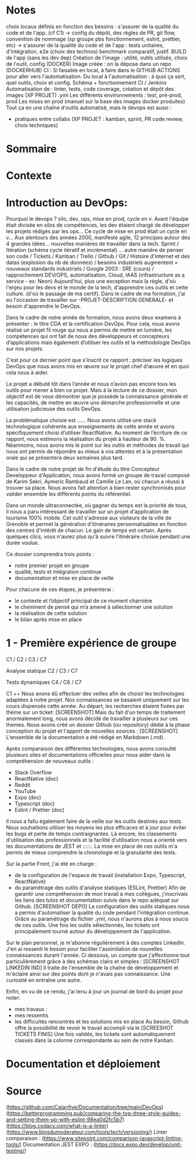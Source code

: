 # Notes
choix locaux définis en fonction des besoins : s'assurer de la qualité du code et de l'app. (cf C1)
-> config du dépôt, des règles de PR, git flow, convention de nommage (xp groupe pbs fonctionnement, eslint, prettier, etc)
->  s'assurer de la qualité du code et de l'app : tests unitaires, d'intégration, e2e (choix des technos) benchmark comparatif, justif.
BUILD de l'app (sans les dev dep)
Création de l'image : utilité, outils utilisés, choix de l'outil, config (DOCKER)
Image créée : on la dépose dans un repo (DOCKERHUB)
CI : Si faisable en local, à faire dans le GITHUB ACTIONS pour aller vers l'automatisation.	
Du local à l'automatisation : à quoi ça sert, quel outils, choix et config. Schéma + fonctionnement CI / Jenkins
Automatisation de : linter, tests, code coverage, création et dépôt des images (XP PROJET) .yml
Les différents environnements : test, pré-prod, prod
Les mises en prod (manuel sur la base des images docker produites)
Tout ça en une chaîne d'outils automatisé, mais le devops est aussi :
- pratiques entre collabs (XP PROJET : kamban, sprint, PR code review, choix techniques)

# Sommaire
# Contexte

# Introduction au DevOps: 
Pourquoi le devops ? silo, dev, ops, mise en prod, cycle en v.
Avant l'équipe était divisée en silos de compétences, les dev étaient chargé de développer les projets rédigés par les ops...
Ce cycle de mise en prod était un cycle en v...
Aux alentours des années 2000, manifeste agile, 12 principes autour des 4 grandes idées .. nouvelles manières de travailler dans la tech.
Sprint / Itération (schéma cycle itératif et incrémental) ... autre manière de penser son code / Tickets / Kamban / Trello / Github / Git /
Histoire d'internet et des datas (explosion du nb de données) / besoins industriels augmentent = nouveaux standards industriels /  Google 2003 : SRE (cours) / rapprochement DEV/OPS, automatisation, Cloud, IAAS (infrastructure as a service - ex: Neon)
Aujourd'hui, plus une exception mais la règle, d'où l'enjeu pour les devs et le monde de la tech, d'apprendre ces outils et cette culture. (d'où le passage de ma certif).
Dans le cadre de ma formation, j'ai eu l'occasion de travailler sur -PROJET-DESCRIPTION GENERALE- et besoin d'apprendre le DevOps.



Dans le cadre de notre année de formation, nous avons deux examens à présenter : le titre CDA et la certification DevOps. Pour cela, nous avons réalisé un projet fil rouge qui nous a permis de mettre en lumière, les compétences qui ont fait de nous des développeurs et concepteurs d’applications mais également d’utiliser les outils et la méthodologie DevOps sur nos projets.

C’est pour ce dernier point que s’inscrit ce rapport : préciser les logiques DevOps que nous avons mis en œuvre sur le projet chef d’œuvre et en quoi cela nous à aider.

Le projet a débuté tôt dans l’année et nous n’avion pas encore tous les outils pour mener à bien ce projet. Mais à la lecture de ce dossier, mon objectif est de vous démontrer que je possède la connaissance générale et les capacités, de mettre en œuvre une démarche professionnelle et une utilisation judicieuse des outils DevOps.

La problématique choisie est ……
Nous avons utilisé une stack technologique cohérente aux enseignements de cette année et avons spécifiquement choisi d’utiliser ReactNative.
Au moment de l’écriture de ce rapport, nous estimons la réalisation du projet à hauteur de 90. %.
Néanmoins, nous avons mis le point sur les outils et méthodes de travail qui nous ont permis de répondre au mieux à vos attentes et à la présentation orale qui se présentera deux semaines plus tard.

Dans le cadre de notre projet de fin d'étude du titre Concepteur Developpeur d'Application, nous avons formé un groupe de travail composé de Karim Sekri, Aymeric Rambaud et Camille Le Lan, où chacun a réussi à trouver sa place. Nous avons fait attention à bien rester synchronisés pour valider ensemble les différents points du référentiel.

Dans un monde ultraconnectée, où gagner du temps est la priorité de tous, il nous a paru intéressant de travailler sur un projet d'application de tourisme 100% mobile.
Cet outil s'adresse aux visiteurs de la ville de Grenoble et permet la génération d'itinéraires personnalisables en fonction des centres d'intérêt de chacun. Le gain de temps est certain. Après quelques clics, vous n'aurez plus qu'à suivre l'itinéraire choisie pendant une durée voulue.

Ce dossier comprendra trois points : 
- notre premier projet en groupe
- qualité, tests et intégration continue
- documentation et mise en place de veille 

Pour chacune de ces étapes, je présenterai :
- le contexte et l’objectif principal de ce moment charnière
- le cheminent de pensé qui m’a amené à sélectionner une solution
- la réalisation de cette solution
- le bilan après mise en place

# 1 - Première expérience de groupe
C1 / C2 / C3 / C7

Analyse statique
C2 / C3 / C7

Tests dynamiques 
C4 / C6 / C7


C1 ++
Nous avons dû effectuer des veilles afin de choisir les technologies adaptées à notre projet. 
Nos connaissances se basaient uniquement sur les cours dispensés cette année. 
Au départ, les recherches étaient fixées par thème sur un ticket: 
[SCREENSHOT] 
Mais du fait d'un temps de traitement anormalement long, nous avons décidé de travailler à plusieurs sur ces themes. 
Nous avons créé un dossier Github (ou repository) dédié à la phase conception du projet et l'apport de nouvelles sources :
[SCREENSHOT]
L'ensemble de la documentation a été rédigé en Markdown (.md).

Après comparaison des différentes technologies, nous avons consulté plusieurs sites et documentations officielles pour nous aider dans la compréhension de nouveaux outils :
- Stack Overflow
- ReactNative (doc)
- Reddit
- YouTube
- Expo (doc)
- Typescript (doc)
- Eslint / Prettier (doc)

Il nous a fallu également faire de la veille sur les outils destinés aux tests. Nous souhaitions utiliser les moyens les plus efficaces et à jour pour éviter les bugs et perte de temps contraignantes. Là encore, les classements d'utilisation des professionnels et la facilité d'utilisation nous a orienté vers les documentations de JEST et ::::::. La mise en place de ces outils m'a permis de mieux comprendre la chronologie et la granularité des tests.

Sur la partie Front, j'ai été en charge :
- de la configuration de l'espace de travail (installation Expo, Typescript, ReactNative)
- du paramétrage des outils d'analyse statiques (ESLint, Prettier)
Afin de garantir une compréhension de mon travail à mes collègues, j'inscrivais les liens des tutos et documentation suivis dans le repo adéquat sur Github.
[SCREENSHOT DEPO]
La configuration des outils statiques nous a permis d'automatiser la qualité du code pendant l'intégration continue. Grâce au paramétrage du fichier .yml, nous n'aurons plus à nous soucis de ces outils.
Une fois les outils sélectionnés, les tickets ont principalement tourné autour du développement de l'application. 

Sur le plan personnel, je m'abonne régulièrement à des comptes LinkedIn. J'en ai ressenti le besoin pour faciliter l'assimilation de nouvelles connaissances durant l'année. 
Ci dessous, un compte que j'affectionne tout particulièrement grâce à des schémas clairs et simples :
[SCREENSHOT LINKEDIN IND]
Il traite de l'ensemble de la chaîne de développement et m'éclaire ainsi sur des points dont je n'avais pas connaissance. Une curiosité en entraîne une autre.

Enfin, en vu de ce rendu, j'ai tenu à jour un journal de bord du projet pour noter: 
- mes travaux : 
- mes ressentis
- les difficultés rencontrés et les solutions mis en place
Au besoin, Github offre la possibilité de revoir le travail accompli via le
[SCREESHOT TICKETS FINIS]
Une fois validés, les tickets sont automatiquement classés dans la colonne correspondante au sein de notre Kanban.


# Documentation et déploiement

# Source 
(https://github.com/Calanfive/Documentation/tree/main/DevOps)
(https://betterprogramming.pub/comparing-the-top-three-style-guides-and-setting-them-up-with-eslint-98ea0d2fc5b7)
(https://blog.codacy.com/what-is-a-linter)
(https://www.blogdumoderateur.com/tools/tech/versioning/)
Linter comparaison : (https://www.sitepoint.com/comparison-javascript-linting-tools/)
Documentation JEST EXPO : (https://docs.expo.dev/develop/unit-testing/)

